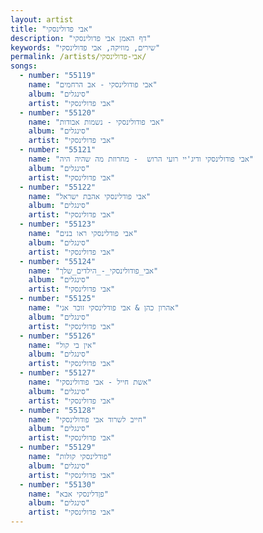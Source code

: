 ```yaml
---
layout: artist
title: "אבי פדולינסקי"
description: "דף האמן אבי פדולינסקי"
keywords: "שירים, מוזיקה, אבי פדולינסקי"
permalink: /artists/אבי-פדולינסקי/
songs:
  - number: "55119"
    name: "אבי פודולינסקי - אב הרחמים"
    album: "סינגלים"
    artist: "אבי פדולינסקי"
  - number: "55120"
    name: "אבי פודולינסקי - נשמות אבודות"
    album: "סינגלים"
    artist: "אבי פדולינסקי"
  - number: "55121"
    name: "אבי פודולינסקי ודיג'יי רועי הרוש  - מחרוזת מה שהיה היה"
    album: "סינגלים"
    artist: "אבי פדולינסקי"
  - number: "55122"
    name: "אבי פודלינסקי אהבת ישראל"
    album: "סינגלים"
    artist: "אבי פדולינסקי"
  - number: "55123"
    name: "אבי פודלינסקי ראו בנים"
    album: "סינגלים"
    artist: "אבי פדולינסקי"
  - number: "55124"
    name: "אבי_פודולינסקי_-_הילדים_שלך"
    album: "סינגלים"
    artist: "אבי פדולינסקי"
  - number: "55125"
    name: "אהרון כהן & אבי פודלינסקי זוכר אני"
    album: "סינגלים"
    artist: "אבי פדולינסקי"
  - number: "55126"
    name: "אין בי קול"
    album: "סינגלים"
    artist: "אבי פדולינסקי"
  - number: "55127"
    name: "אשת חייל - אבי פודולינסקי"
    album: "סינגלים"
    artist: "אבי פדולינסקי"
  - number: "55128"
    name: "חייב לשרוד אבי פודולינסקי"
    album: "סינגלים"
    artist: "אבי פדולינסקי"
  - number: "55129"
    name: "פודלינסקי קולות"
    album: "סינגלים"
    artist: "אבי פדולינסקי"
  - number: "55130"
    name: "פןדלינסקי אבא"
    album: "סינגלים"
    artist: "אבי פדולינסקי"
---
```


